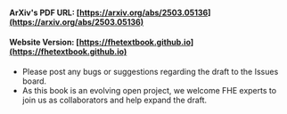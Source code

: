 #### ArXiv's PDF URL: [https://arxiv.org/abs/2503.05136](https://arxiv.org/abs/2503.05136)

#### Website Version: [https://fhetextbook.github.io](https://fhetextbook.github.io)

-  Please post any bugs or suggestions regarding the draft to the Issues board.
-  As this book is an evolving open project, we welcome FHE experts to join us as collaborators and help expand the draft. 
